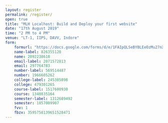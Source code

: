 ```yaml
---
layout: register
permalink: /register/
open: true
title: "MLH Localhost: Build and Deploy your first website"
date: "17th August 2019"
time: "2 PM to 4 PM"
venue: "LT-1, IIPS, DAVV, Indore"
form:
    formurl: "https://docs.google.com/forms/d/e/1FAIpQLSeBYBLEeOzMu27nXayzOO3IoTKLF0gr8e-yoRkJ_aUUTzMvag/formResponse"
    name-label: 826355120
    name: 2092238618
    email-label: 2071572813
    email: 297764783
    number-label: 569514487
    number: 1966605262
    college-label: 245385898
    college: 479301265
    course-label: 1517600930
    course: 1340835164
    semester-label: 1312689492
    semester: 1857009907
    fvv: 1
    fbzx: 3595758139651528471
---
```

